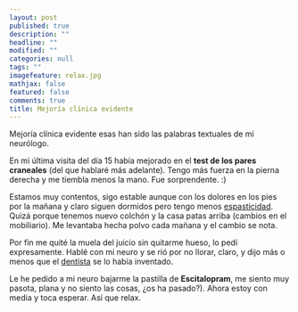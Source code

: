 ```yaml
---
layout: post
published: true
description: ""
headline: ""
modified: ""
categories: null
tags: ""
imagefeature: relax.jpg
mathjax: false
featured: false
comments: true
title: Mejoría clínica evidente
---
```


Mejoría clínica evidente esas han sido las palabras textuales de mi neurólogo.

En mi última visita del día 15 había mejorado en el **test de los pares craneales** (del que hablaré más adelante). Tengo más fuerza en la pierna derecha y me tiembla menos la mano. Fue sorprendente. :)

Estamos muy contentos, sigo estable aunque con los dolores en los pies por la mañana y claro siguen dormidos pero tengo menos [espasticidad](http://krisish.github.io/diccionario-em-espasticidad/). Quizá porque tenemos nuevo colchón y la casa patas arriba (cambios en el mobiliario). Me levantaba hecha polvo cada mañana y el cambio se nota. 

Por fin me quité la muela del juicio sin quitarme hueso, lo pedí expresamente. Hablé con mi neuro y se rió por no llorar, claro, y dijo más o menos que el [dentista](http://krisish.github.io/cris-no-tiene-esclerosis-m-ltiple/) se lo había inventado.

Le he pedido a mi neuro bajarme la pastilla de **Escitalopram**, me siento muy pasota, plana y no siento las cosas, ¿os ha pasado?). Ahora estoy con media y toca esperar. Así que relax. 
